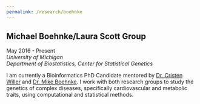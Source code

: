 ```yaml
---
permalink: /research/boehnke
---
```


## Michael Boehnke/Laura Scott Group
May 2016 - Present  
*University of Michigan*  
*Department of Biostatistics, Center for Statistical Genetics*  

I am currently a Bioinformatics PhD Candidate mentored by [Dr. Cristen Willer](http://www.umich.edu/~willerim/index.html) and [Dr. Mike Boehnke](https://sph.umich.edu/faculty-profiles/boehnke-michael.html). I work with both research groups to study the genetics of complex diseases, specifically cardiovascular and metabolic traits, using computational and statistical methods.
